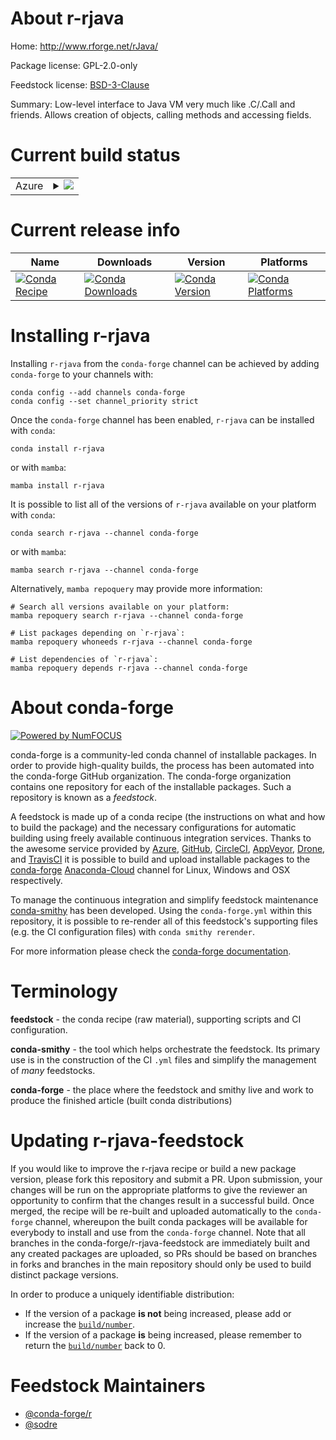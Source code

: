 About r-rjava
=============

Home: http://www.rforge.net/rJava/

Package license: GPL-2.0-only

Feedstock license: [BSD-3-Clause](https://github.com/conda-forge/r-rjava-feedstock/blob/main/LICENSE.txt)

Summary: Low-level interface to Java VM very much like .C/.Call and friends. Allows creation of objects, calling methods and accessing fields.

Current build status
====================


<table>
    
  <tr>
    <td>Azure</td>
    <td>
      <details>
        <summary>
          <a href="https://dev.azure.com/conda-forge/feedstock-builds/_build/latest?definitionId=4664&branchName=main">
            <img src="https://dev.azure.com/conda-forge/feedstock-builds/_apis/build/status/r-rjava-feedstock?branchName=main">
          </a>
        </summary>
        <table>
          <thead><tr><th>Variant</th><th>Status</th></tr></thead>
          <tbody><tr>
              <td>linux_64_r_base4.1</td>
              <td>
                <a href="https://dev.azure.com/conda-forge/feedstock-builds/_build/latest?definitionId=4664&branchName=main">
                  <img src="https://dev.azure.com/conda-forge/feedstock-builds/_apis/build/status/r-rjava-feedstock?branchName=main&jobName=linux&configuration=linux%20linux_64_r_base4.1" alt="variant">
                </a>
              </td>
            </tr><tr>
              <td>linux_64_r_base4.2</td>
              <td>
                <a href="https://dev.azure.com/conda-forge/feedstock-builds/_build/latest?definitionId=4664&branchName=main">
                  <img src="https://dev.azure.com/conda-forge/feedstock-builds/_apis/build/status/r-rjava-feedstock?branchName=main&jobName=linux&configuration=linux%20linux_64_r_base4.2" alt="variant">
                </a>
              </td>
            </tr><tr>
              <td>osx_64_r_base4.1</td>
              <td>
                <a href="https://dev.azure.com/conda-forge/feedstock-builds/_build/latest?definitionId=4664&branchName=main">
                  <img src="https://dev.azure.com/conda-forge/feedstock-builds/_apis/build/status/r-rjava-feedstock?branchName=main&jobName=osx&configuration=osx%20osx_64_r_base4.1" alt="variant">
                </a>
              </td>
            </tr><tr>
              <td>osx_64_r_base4.2</td>
              <td>
                <a href="https://dev.azure.com/conda-forge/feedstock-builds/_build/latest?definitionId=4664&branchName=main">
                  <img src="https://dev.azure.com/conda-forge/feedstock-builds/_apis/build/status/r-rjava-feedstock?branchName=main&jobName=osx&configuration=osx%20osx_64_r_base4.2" alt="variant">
                </a>
              </td>
            </tr><tr>
              <td>win_64</td>
              <td>
                <a href="https://dev.azure.com/conda-forge/feedstock-builds/_build/latest?definitionId=4664&branchName=main">
                  <img src="https://dev.azure.com/conda-forge/feedstock-builds/_apis/build/status/r-rjava-feedstock?branchName=main&jobName=win&configuration=win%20win_64_" alt="variant">
                </a>
              </td>
            </tr>
          </tbody>
        </table>
      </details>
    </td>
  </tr>
</table>

Current release info
====================

| Name | Downloads | Version | Platforms |
| --- | --- | --- | --- |
| [![Conda Recipe](https://img.shields.io/badge/recipe-r--rjava-green.svg)](https://anaconda.org/conda-forge/r-rjava) | [![Conda Downloads](https://img.shields.io/conda/dn/conda-forge/r-rjava.svg)](https://anaconda.org/conda-forge/r-rjava) | [![Conda Version](https://img.shields.io/conda/vn/conda-forge/r-rjava.svg)](https://anaconda.org/conda-forge/r-rjava) | [![Conda Platforms](https://img.shields.io/conda/pn/conda-forge/r-rjava.svg)](https://anaconda.org/conda-forge/r-rjava) |

Installing r-rjava
==================

Installing `r-rjava` from the `conda-forge` channel can be achieved by adding `conda-forge` to your channels with:

```
conda config --add channels conda-forge
conda config --set channel_priority strict
```

Once the `conda-forge` channel has been enabled, `r-rjava` can be installed with `conda`:

```
conda install r-rjava
```

or with `mamba`:

```
mamba install r-rjava
```

It is possible to list all of the versions of `r-rjava` available on your platform with `conda`:

```
conda search r-rjava --channel conda-forge
```

or with `mamba`:

```
mamba search r-rjava --channel conda-forge
```

Alternatively, `mamba repoquery` may provide more information:

```
# Search all versions available on your platform:
mamba repoquery search r-rjava --channel conda-forge

# List packages depending on `r-rjava`:
mamba repoquery whoneeds r-rjava --channel conda-forge

# List dependencies of `r-rjava`:
mamba repoquery depends r-rjava --channel conda-forge
```


About conda-forge
=================

[![Powered by
NumFOCUS](https://img.shields.io/badge/powered%20by-NumFOCUS-orange.svg?style=flat&colorA=E1523D&colorB=007D8A)](https://numfocus.org)

conda-forge is a community-led conda channel of installable packages.
In order to provide high-quality builds, the process has been automated into the
conda-forge GitHub organization. The conda-forge organization contains one repository
for each of the installable packages. Such a repository is known as a *feedstock*.

A feedstock is made up of a conda recipe (the instructions on what and how to build
the package) and the necessary configurations for automatic building using freely
available continuous integration services. Thanks to the awesome service provided by
[Azure](https://azure.microsoft.com/en-us/services/devops/), [GitHub](https://github.com/),
[CircleCI](https://circleci.com/), [AppVeyor](https://www.appveyor.com/),
[Drone](https://cloud.drone.io/welcome), and [TravisCI](https://travis-ci.com/)
it is possible to build and upload installable packages to the
[conda-forge](https://anaconda.org/conda-forge) [Anaconda-Cloud](https://anaconda.org/)
channel for Linux, Windows and OSX respectively.

To manage the continuous integration and simplify feedstock maintenance
[conda-smithy](https://github.com/conda-forge/conda-smithy) has been developed.
Using the ``conda-forge.yml`` within this repository, it is possible to re-render all of
this feedstock's supporting files (e.g. the CI configuration files) with ``conda smithy rerender``.

For more information please check the [conda-forge documentation](https://conda-forge.org/docs/).

Terminology
===========

**feedstock** - the conda recipe (raw material), supporting scripts and CI configuration.

**conda-smithy** - the tool which helps orchestrate the feedstock.
                   Its primary use is in the construction of the CI ``.yml`` files
                   and simplify the management of *many* feedstocks.

**conda-forge** - the place where the feedstock and smithy live and work to
                  produce the finished article (built conda distributions)


Updating r-rjava-feedstock
==========================

If you would like to improve the r-rjava recipe or build a new
package version, please fork this repository and submit a PR. Upon submission,
your changes will be run on the appropriate platforms to give the reviewer an
opportunity to confirm that the changes result in a successful build. Once
merged, the recipe will be re-built and uploaded automatically to the
`conda-forge` channel, whereupon the built conda packages will be available for
everybody to install and use from the `conda-forge` channel.
Note that all branches in the conda-forge/r-rjava-feedstock are
immediately built and any created packages are uploaded, so PRs should be based
on branches in forks and branches in the main repository should only be used to
build distinct package versions.

In order to produce a uniquely identifiable distribution:
 * If the version of a package **is not** being increased, please add or increase
   the [``build/number``](https://docs.conda.io/projects/conda-build/en/latest/resources/define-metadata.html#build-number-and-string).
 * If the version of a package **is** being increased, please remember to return
   the [``build/number``](https://docs.conda.io/projects/conda-build/en/latest/resources/define-metadata.html#build-number-and-string)
   back to 0.

Feedstock Maintainers
=====================

* [@conda-forge/r](https://github.com/conda-forge/r/)
* [@sodre](https://github.com/sodre/)

